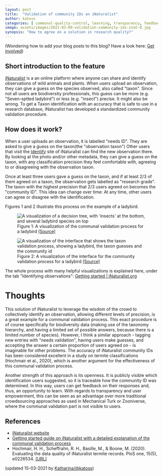 ```yaml
---
layout: post
title:  "Validation of community IDs on iNaturalist"
author: katoss 
categories: [ communal-quality-control, learning, transparency, feedback,inaturalist, feedback, biodiversity ] 
image: assets/images/2021-03-09-validation-community-ids-inat-0.jpg
synopsis: "How to agree on a solution in research quality?"
---
```

<p class="text-muted small">(Wondering how to add your blog posts to this blog? Have a look here: <a href="{{site.baseurl}}/get-involved">Get involved</a>)</p>

## Short introduction to the feature

<a href="https://www.inaturalist.org/">iNaturalist</a> is a an online platform where anyone can share and identify observations of wild animals and plants. When users upload an observation, they can give a guess on the species observed, also called "taxon". Since not all users are biodiversity professionals, this guess can be more (e.g. "Seven-sptted ladybird") or less (e.g. "insect") precise. It might also be wrong. To get a Taxon identification with an accuracy that is safe to use in a research database, iNaturalist has developed a standardized community validation procedure.

## How does it work?

When a user uploads an observation, it is labelled "needs ID". They are asked to give a guess on the taxon(the "observation taxon") Other users that visit the <a href="">Identify</a> site of iNaturalist can find the new observation there. By looking at the photo and/or other metadata, they can give a guess on the taxon, with any classification precision they feel comfortable with, agreeing to or disagreeing with the observation taxon.

Once at least three users gave a guess on the taxon, and if at least 2/3 of them agreed on a taxon, the observation gets labelled as "research grade". The taxon with the highest precision that 2/3 users agreed on becomes the "community ID". This idea can change over time: At any time, other users can agree or disagree with the identification. 

Figures 1 and 2 illustrate this process on the example of a ladybird.

<figure class="figure">
  <img src="{{ site.baseurl }}/assets/images/2021-03-09-validation-community-ids-inat-1.jpg" class="figure-img img-fluid border border-secondary" alt="A visualization of a decision tree, with 'insects' at the bottom, and several ladybird species on top">
  <figcaption class="figure-caption">Figure 1: A visualization of the communal validation process for a ladybird
  <a href="https://www.inaturalist.org/pages/getting+started">(Source)</a></figcaption>
</figure>

<figure class="figure">
  <img src="{{ site.baseurl }}/assets/images/2021-03-09-validation-community-ids-inat-2.jpg" class="figure-img img-fluid border border-secondary" alt="A visualization of the interface that shows the taxon validation process, showing a ladybird, the taxon guesses and the community id">
  <figcaption class="figure-caption">Figure 2: A visualization of the interface for the community validation process for a ladybird
  <a href="https://www.inaturalist.org/pages/getting+started">(Source)</a></figcaption>
</figure>

The whole process with many helpful visualizations is explained here, under the tab "Identifying observations": <a href="https://www.inaturalist.org/pages/getting+started">Getting started | iNaturalist.org</a>

# Thoughts

This solution of iNaturalist to leverage the wisdom of the crowd to collectively identify an observation, allowing different levels of precision, is a great example for a communal validation process. This exact procedure is of course specifically for biodiversity data (making use of the taxonomy hierarchy, and having a limited set of possible answers, because there is a limited number of species). However, I think a similar approach - tagging new entries with "needs validation", having users make guesses, and accepting the answer a certain proportion of users agreed on - is imaginable for other problems.
The accuracy of iNaturalist community IDs has been considered excellent in a study on termite classifications (Hochmair et al., 2020), which is another argument for the effectiveness of this communal validation process. 

Another strength of this approach is its openness. It is publicly visible which identification users suggested, so it is traceable how the community ID was determined. In this way, users can get feedback on their responses and, thus, an opportunity to learn. With regards to transparency and user empowerment, this can be seen as an advantage over more traditional crowdsourcing approaches as used in Mechanical Turk or Zooniverse, where the communal validation part is not visible to users.

## References

- [iNaturalist website](https://www.inaturalist.org/)
- [Getting started guide on iNaturalist with a detailed explanation of the communal validation process](https://www.inaturalist.org/pages/getting+started)
- Hochmair, H. H., Scheffrahn, R. H., Basille, M., & Boone, M. (2020). Evaluating the data quality of iNaturalist termite records. PloS one, 15(5), e0226534. [(URL)](https://journals.plos.org/plosone/article?id=10.1371/journal.pone.0226534)

(updated 15-03-2021 by [Katharina/@katoss](https://github.com/katoss))
